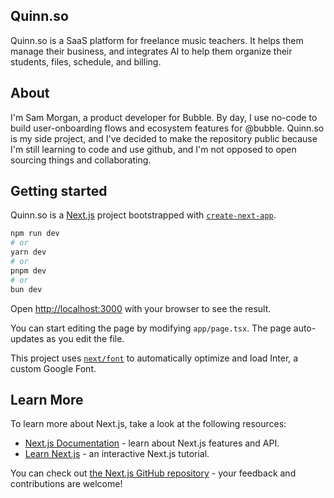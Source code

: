 ## Quinn.so 

Quinn.so is a SaaS platform for freelance music teachers. It helps them manage their business, and integrates AI to help them organize their students, files, schedule, and billing.

## About 

I'm Sam Morgan, a product developer for Bubble. By day, I use no-code to build user-onboarding flows and ecosystem features for @bubble. Quinn.so is my side project, and I've decided to make the repository public because I'm still learning to code and use github, and I'm not opposed to open sourcing things and collaborating. 

## Getting started

Quinn.so is a [Next.js](https://nextjs.org/) project bootstrapped with [`create-next-app`](https://github.com/vercel/next.js/tree/canary/packages/create-next-app).

```bash
npm run dev
# or
yarn dev
# or
pnpm dev
# or
bun dev
```

Open [http://localhost:3000](http://localhost:3000) with your browser to see the result.

You can start editing the page by modifying `app/page.tsx`. The page auto-updates as you edit the file.

This project uses [`next/font`](https://nextjs.org/docs/basic-features/font-optimization) to automatically optimize and load Inter, a custom Google Font.

## Learn More

To learn more about Next.js, take a look at the following resources:

- [Next.js Documentation](https://nextjs.org/docs) - learn about Next.js features and API.
- [Learn Next.js](https://nextjs.org/learn) - an interactive Next.js tutorial.

You can check out [the Next.js GitHub repository](https://github.com/vercel/next.js/) - your feedback and contributions are welcome!
